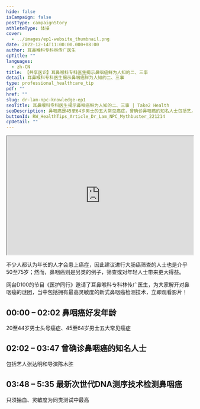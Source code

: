 ```yaml
---
hide: false
isCampaign: false
postType: campaignStory
athleteType: 体操
cover:
  - ../images/ep1-website_thumbnail.png
date: 2022-12-14T11:00:00.000+08:00
author: 耳鼻喉科专科林传广医生
cpTitle: ""
languages:
  - zh-CN
title: 【共享医识】耳鼻喉科专科医生揭示鼻咽癌鲜为人知的二、三事
detail: 耳鼻喉科专科医生揭示鼻咽癌鲜为人知的二、三事
type: professional_healthcare_tip
pdf: ""
href: ""
slug: dr-lam-npc-knowledge-ep1
seoTitle: 耳鼻喉科专科医生揭示鼻咽癌鲜为人知的二、三事 | Take2 Health
seoDescription: 鼻咽癌是45至64岁男士的五大常见癌症，曾确诊鼻咽癌的知名人士包括艺人张达明和导演陈木胜。耳鼻喉科专科林传广医生为大家解开鼻咽癌的谜团。
buttonId: RW_HealthTips_Article_Dr_Lam_NPC_Mythbuster_221214
cpDetail: ""
---
```

<div class="youtube-root"><iframe title="" width="100%" height="320" src="https://www.youtube.com/embed/rHHxzqpUuG4?rel=0" id="rHHxzqpUuG4" loading="lazy" allowfullscreen sandbox="allow-same-origin allow-scripts allow-popups"></iframe></div>

不少人都认为年长的人才会患上癌症，因此建议进行大肠癌筛查的人士也是介乎50至75岁；然而，鼻咽癌则是另类的例子，筛查或对年轻人士带来更大得益。

网台D100的节目《医护同行》邀请了耳鼻喉科专科林传广医生，为大家解开对鼻咽癌的谜团，当中包括拥有最高灵敏度的新式鼻咽癌检测技术，立即观看影片！

## **00:00 – 02:02 鼻咽癌好发年龄**

20至44岁男士头号癌症、45至64岁男士五大常见癌症

## **02:02 – 03:47 曾确诊鼻咽癌的知名人士**

包括艺人张达明和导演陈木胜

## **03:48 – 5:35 最新次世代DNA测序技术检测鼻咽癌**

只须抽血、灵敏度为同类测试中最高
